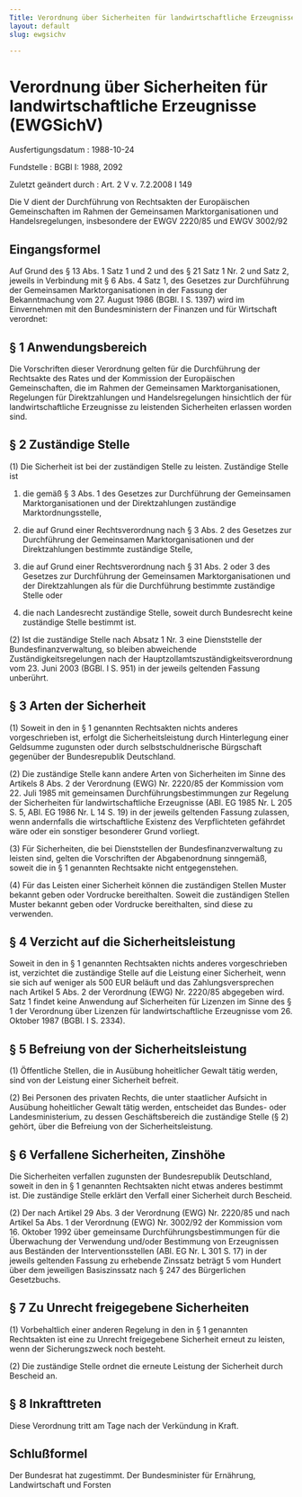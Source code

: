 ```yaml
---
Title: Verordnung über Sicherheiten für landwirtschaftliche Erzeugnisse
layout: default
slug: ewgsichv

---
```


# Verordnung über Sicherheiten für landwirtschaftliche Erzeugnisse (EWGSichV)

Ausfertigungsdatum
:   1988-10-24

Fundstelle
:   BGBl I: 1988, 2092

Zuletzt geändert durch
:   Art. 2 V v. 7.2.2008 I 149

Die V dient der Durchführung von Rechtsakten der Europäischen
Gemeinschaften im Rahmen der Gemeinsamen Marktorganisationen und
Handelsregelungen, insbesondere der EWGV 2220/85 und EWGV 3002/92


## Eingangsformel

Auf Grund des § 13 Abs. 1 Satz 1 und 2 und des § 21 Satz 1 Nr. 2 und
Satz 2, jeweils in Verbindung mit § 6 Abs. 4 Satz 1, des Gesetzes zur
Durchführung der Gemeinsamen Marktorganisationen in der Fassung der
Bekanntmachung vom 27. August 1986 (BGBl. I S. 1397) wird im
Einvernehmen mit den Bundesministern der Finanzen und für Wirtschaft
verordnet:


## § 1 Anwendungsbereich

Die Vorschriften dieser Verordnung gelten für die Durchführung der
Rechtsakte des Rates und der Kommission der Europäischen
Gemeinschaften, die im Rahmen der Gemeinsamen Marktorganisationen,
Regelungen für Direktzahlungen und Handelsregelungen hinsichtlich der
für landwirtschaftliche Erzeugnisse zu leistenden Sicherheiten
erlassen worden sind.


## § 2 Zuständige Stelle

(1) Die Sicherheit ist bei der zuständigen Stelle zu leisten.
Zuständige Stelle ist

1.  die gemäß § 3 Abs. 1 des Gesetzes zur Durchführung der Gemeinsamen
    Marktorganisationen und der Direktzahlungen zuständige
    Marktordnungsstelle,


2.  die auf Grund einer Rechtsverordnung nach § 3 Abs. 2 des Gesetzes zur
    Durchführung der Gemeinsamen Marktorganisationen und der
    Direktzahlungen bestimmte zuständige Stelle,


3.  die auf Grund einer Rechtsverordnung nach § 31 Abs. 2 oder 3 des
    Gesetzes zur Durchführung der Gemeinsamen Marktorganisationen und der
    Direktzahlungen als für die Durchführung bestimmte zuständige Stelle
    oder


4.  die nach Landesrecht zuständige Stelle, soweit durch Bundesrecht keine
    zuständige Stelle bestimmt ist.




(2) Ist die zuständige Stelle nach Absatz 1 Nr. 3 eine Dienststelle
der Bundesfinanzverwaltung, so bleiben abweichende
Zuständigkeitsregelungen nach der
Hauptzollamtszuständigkeitsverordnung vom 23. Juni 2003 (BGBl. I S.
951) in der jeweils geltenden Fassung unberührt.


## § 3 Arten der Sicherheit

(1) Soweit in den in § 1 genannten Rechtsakten nichts anderes
vorgeschrieben ist, erfolgt die Sicherheitsleistung durch Hinterlegung
einer Geldsumme zugunsten oder durch selbstschuldnerische Bürgschaft
gegenüber der Bundesrepublik Deutschland.

(2) Die zuständige Stelle kann andere Arten von Sicherheiten im Sinne
des Artikels 8 Abs. 2 der Verordnung (EWG) Nr. 2220/85 der Kommission
vom 22. Juli 1985 mit gemeinsamen Durchführungsbestimmungen zur
Regelung der Sicherheiten für landwirtschaftliche Erzeugnisse (ABl. EG
1985 Nr. L 205 S. 5, ABl. EG 1986 Nr. L 14 S. 19) in der jeweils
geltenden Fassung zulassen, wenn andernfalls die wirtschaftliche
Existenz des Verpflichteten gefährdet wäre oder ein sonstiger
besonderer Grund vorliegt.

(3) Für Sicherheiten, die bei Dienststellen der Bundesfinanzverwaltung
zu leisten sind, gelten die Vorschriften der Abgabenordnung sinngemäß,
soweit die in § 1 genannten Rechtsakte nicht entgegenstehen.

(4) Für das Leisten einer Sicherheit können die zuständigen Stellen
Muster bekannt geben oder Vordrucke bereithalten. Soweit die
zuständigen Stellen Muster bekannt geben oder Vordrucke bereithalten,
sind diese zu verwenden.


## § 4 Verzicht auf die Sicherheitsleistung

Soweit in den in § 1 genannten Rechtsakten nichts anderes
vorgeschrieben ist, verzichtet die zuständige Stelle auf die Leistung
einer Sicherheit, wenn sie sich auf weniger als 500 EUR beläuft und
das Zahlungsversprechen nach Artikel 5 Abs. 2 der Verordnung (EWG) Nr.
2220/85 abgegeben wird. Satz 1 findet keine Anwendung auf Sicherheiten
für Lizenzen im Sinne des § 1 der Verordnung über Lizenzen für
landwirtschaftliche Erzeugnisse vom 26. Oktober 1987 (BGBl. I S.
2334).


## § 5 Befreiung von der Sicherheitsleistung

(1) Öffentliche Stellen, die in Ausübung hoheitlicher Gewalt tätig
werden, sind von der Leistung einer Sicherheit befreit.

(2) Bei Personen des privaten Rechts, die unter staatlicher Aufsicht
in Ausübung hoheitlicher Gewalt tätig werden, entscheidet das Bundes-
oder Landesministerium, zu dessen Geschäftsbereich die zuständige
Stelle (§ 2) gehört, über die Befreiung von der Sicherheitsleistung.


## § 6 Verfallene Sicherheiten, Zinshöhe

Die Sicherheiten verfallen zugunsten der Bundesrepublik Deutschland,
soweit in den in § 1 genannten Rechtsakten nicht etwas anderes
bestimmt ist. Die zuständige Stelle erklärt den Verfall einer
Sicherheit durch Bescheid.

(2) Der nach Artikel 29 Abs. 3 der Verordnung (EWG) Nr. 2220/85 und
nach Artikel 5a Abs. 1 der Verordnung (EWG) Nr. 3002/92 der Kommission
vom 16. Oktober 1992 über gemeinsame Durchführungsbestimmungen für die
Überwachung der Verwendung und/oder Bestimmung von Erzeugnissen aus
Beständen der Interventionsstellen (ABl. EG Nr. L 301 S. 17) in der
jeweils geltenden Fassung zu erhebende Zinssatz beträgt 5 vom Hundert
über dem jeweiligen Basiszinssatz nach § 247 des Bürgerlichen
Gesetzbuchs.


## § 7 Zu Unrecht freigegebene Sicherheiten

(1) Vorbehaltlich einer anderen Regelung in den in § 1 genannten
Rechtsakten ist eine zu Unrecht freigegebene Sicherheit erneut zu
leisten, wenn der Sicherungszweck noch besteht.

(2) Die zuständige Stelle ordnet die erneute Leistung der Sicherheit
durch Bescheid an.


## § 8 Inkrafttreten

Diese Verordnung tritt am Tage nach der Verkündung in Kraft.


## Schlußformel

Der Bundesrat hat zugestimmt.
Der Bundesminister für Ernährung, Landwirtschaft und Forsten

